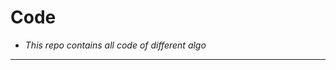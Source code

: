 # Code
- *This repo contains all code of different algo*
-----------------------------------------------------------------------------------------------------------------------------------------------------------------------------------
